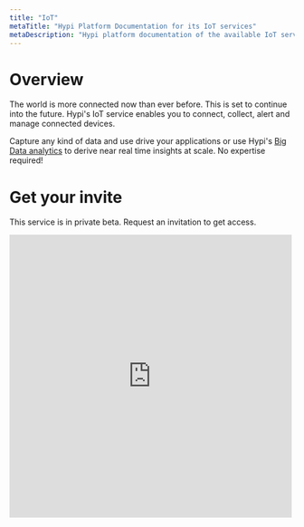 ```yaml
---
title: "IoT"
metaTitle: "Hypi Platform Documentation for its IoT services"
metaDescription: "Hypi platform documentation of the available IoT services"
---
```

# Overview

The world is more connected now than ever before.
This is set to continue into the future.
Hypi's IoT service enables you to connect, collect, alert and manage connected devices.

Capture any kind of data and use drive your applications or use Hypi's [Big Data analytics](/products/analytics) to derive near real time insights at scale.
No expertise required!

# Get your invite
This service is in private beta.
Request an invitation to get access.

<iframe frameborder="0" style="height:500px;width:99%;border:none;" src='https://forms.zohopublic.eu/hypi/form/ProductEnquiry/formperma/Y0kod0h0LTcKVgdhABRN57RqVLBBSkqycOUJud7wCJc?utm_source=docs&utm_campaign=iot'></iframe>
